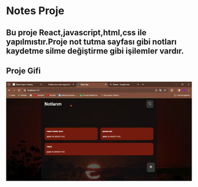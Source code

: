 <h1>Notes Proje</h1>

<h2>Bu proje React,javascript,html,css ile yapılmıstır.Proje not tutma sayfası gibi notları kaydetme silme değiştirme gibi işilemler vardır.</h2>

<h2>Proje Gifi</h2>

<img src="public/Notes-App-Google-Chrome-2024-02-10-17-10-50.gif"/>